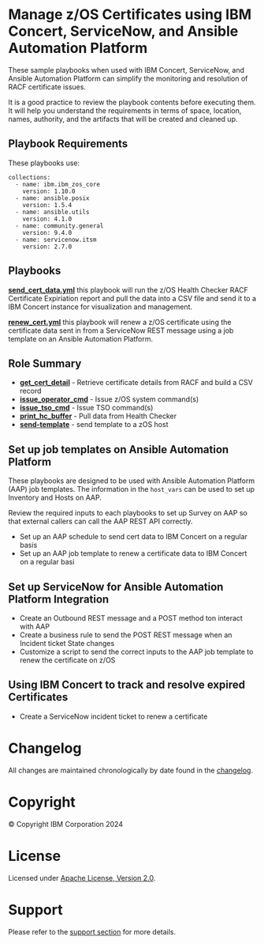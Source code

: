 # Manage z/OS Certificates using IBM Concert, ServiceNow, and Ansible Automation Platform

These sample playbooks when used with IBM Concert, ServiceNow, and Ansible Automation Platform
can simplify the monitoring and resolution of RACF certificate issues.

It is a good practice to review the playbook contents before executing them.
It will help you understand the requirements in terms of space, location, names,
authority, and the artifacts that will be created and cleaned up.

## Playbook Requirements
These playbooks use:

    collections:
      - name: ibm.ibm_zos_core
        version: 1.10.0
      - name: ansible.posix
        version: 1.5.4
      - name: ansible.utils
        version: 4.1.0
      - name: community.general
        version: 9.4.0
      - name: servicenow.itsm
        version: 2.7.0

## Playbooks
[**send_cert_data.yml**](send_cert_data.yml) this playbook will run the z/OS Health Checker RACF Certificate Expiriation report and pull the data into a CSV file and send it to a IBM Concert instance for visualization and management.

[**renew_cert.yml**](renew_cert.yml) this playbook will renew a z/OS certificate using the certificate data sent in from a ServiceNow REST message using a job template on an Ansible Automation Platform.

## Role Summary
- [**get_cert_detail**](roles/get_cert_detail/README.md) - Retrieve certificate details from RACF and build a CSV record
- [**issue_operator_cmd**](roles/issue_tso_cmd/README.md) - Issue z/OS system command(s)
- [**issue_tso_cmd**](roles/issue_tso_cmd/README.md) - Issue TSO command(s)
- [**print_hc_buffer**](roles/print_hc_buffer/README.md) - Pull data from Health Checker
- [**send-template**](roles/send-template/README.md) - send template to a zOS host

## Set up job templates on Ansible Automation Platform
These playbooks are designed to be used with Ansible Automation Platform (AAP) job templates. The information in the `host_vars` can be used to set up Inventory and Hosts on AAP.

Review the required inputs to each playbooks to set up Survey on AAP so that external callers can call the AAP REST API correctly. 

- Set up an AAP schedule to send cert data to IBM Concert on a regular basis
- Set up an AAP job template to renew a certificate data to IBM Concert on a regular basi

## Set up ServiceNow for Ansible Automation Platform Integration
- Create an Outbound REST message and a POST method ton interact with AAP
- Create a business rule to send the POST REST message when an Incident ticket State changes
- Customize a script to send the correct inputs to the AAP job template to renew the certificate on z/OS

## Using IBM Concert to track and resolve expired Certificates
- Create a ServiceNow incident ticket to renew a certificate

# Changelog
All changes are maintained chronologically by date found in the
[changelog](changelog.yml).

# Copyright
© Copyright IBM Corporation 2024

# License
Licensed under [Apache License,
Version 2.0](https://opensource.org/licenses/Apache-2.0).

# Support
Please refer to the [support section](../../../README.md#support) for more
details.